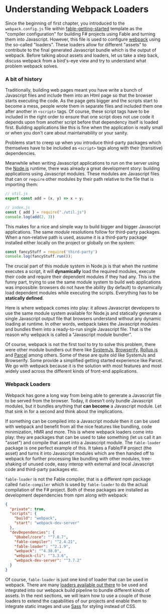 # Understanding Webpack Loaders

Since the beginning of first chapter, you introduced to the `webpack.config.js` file within [fable-getting-started](https://github.com/Zaid-Ajaj/fable-getting-started) template as the "compiler configuration" for building F# projects using Fable and turning them into Javascript. However, this file is used to configure [webpack](https://webpack.js.org/) using the so-called "loaders". These loaders allow for different "assets" to contribute to the final generated Javascript bundle which is the output of webpack. Before talking about assets and loaders, let us take a step back, discuss webpack from a bird's-eye view and try to understand what problem webpack solves.

### A bit of history

Traditionally, building web pages meant you have write a bunch of Javascript files and include them into an Html page so that the browser starts executing the code. As the page gets bigger and the scripts start to become a mess, people wrote them in separate files and included them one after another in `<script>` tags. Of course, these script tags have to be included in the right order to ensure that one script does not use code it depends upon from another script before that dependency itself is loaded first. Building applications like this is fine when the application is really small or when you don't care about maintainability or your sanity.

Problems start to creep up when you introduce third-party packages which themselves have to be included as `<script>` tags along with their (transitive) dependencies.

Meanwhile when writing Javascript applications to run on the server using the [Node.js](https://nodejs.org/en/) runtime, there was already a great development story: building applications using Javascript modules. These modules are Javascript files that can or `require` other modules by their path relative to the file that is importing them:
```js
// util.js
export const add = (x, y) => x + y;

// index.js
const { add } = require("./util.js")
console.log(add(2, 3))
```
This makes for a nice and simple way to build bigger and bigger Javascript applications. The same *module* resolutions follow for third-party packages. When a non-relative path is used, assume it is a third-party package installed either locally on the project or globally on the system:
```js
const fancyStuff = require('third-party')
console.log(fancyStuff.run());
```
The crucial part of this module system in Node.js is that when the runtime executes a script, it will **dynamically** load the required modules, execute their code and require their dependent modules if they had any. This is the funny part, trying to use the same module system to build web applications was impossible: browsers do not have the ability (by default) to dynamically load dependent modules while executing the scripts. Everything has to be **statically defined**.

Here is where webpack comes into play: it allows Javascript developers to use the same module system available for Node.js and statically generate a single Javascript output file that browsers understand without any dynamic loading at runtime. In other words, webpack takes the Javascript modules and bundles them into a ready-to-run single Javascript file. That is the reason why webpack is called a "Javascript module bundler".

Of course, webpack is not the first tool to try to solve this problem, there were other module bundlers out there like [SystemJs](https://github.com/systemjs/systemjs), [Browserify](http://browserify.org/), [Rollup.js](https://rollupjs.org/guide/en/) and [Parcel](https://parceljs.org/) among others. Some of these are quite old like SystemJs and Browserify. Some provide a simplified getting started experience like Parcel. We go with webpack because it is the solution with most features and most widely used across the different kinds of front-end applications.

### Webpack Loaders

Webpack has gone a long way from being able to generate a Javascript file to be served from the browser. Today, it doesn't only bundle Javascript modules, but it bundles anything that **can become** a Javascript module. Let that sink in for a second and think about the implications.

If something can be compiled into a Javascript module then it can be used with webpack and benefit from all the nice features like bundling, code minimization, HMR and more. This is where webpack loaders come into play: they are packages that can be used to take something (let us call it an "asset") and compile that asset into a Javascript module. The `fable-loader` package is one perfect example of this. It takes a Fable/F# project (the asset) and turns it into Javascript modules which are then handed off to webpack for further processing like bundling with other modules, tree-shaking of unused code, easy interop with external and local Javascript code and third-party packages etc.

`fable-loader` is not the Fable compiler, that is a different npm package called `fable-compiler` which is used by `fable-loader` to do the actual compilation of the F# project. Both of these packages are installed as development dependencies from npm along with webpack:
```json {highlight: [9, 10]}
{
  "private": true,
  "scripts": {
    "build": "webpack",
    "start": "webpack-dev-server"
  },
  "devDependencies": {
    "@babel/core": "^7.8.7",
    "fable-compiler": "^2.4.21",
    "fable-loader": "^2.1.9",
    "webpack": "^4.38.0",
    "webpack-cli": "^3.3.6",
    "webpack-dev-server": "^3.7.2"
  }
}
```
Of course, `fable-loader` is just one kind of loader that can be used in webpack. There are many [loaders available out there](https://webpack.js.org/loaders) to be used and integrated into our webpack build pipeline to bundle different kinds of assets. In the next sections, we will learn how to use a couple of those loaders to extend the capabilities of our projects and enable them to integrate static images and use [Sass](https://sass-lang.com) for styling instead of CSS.
